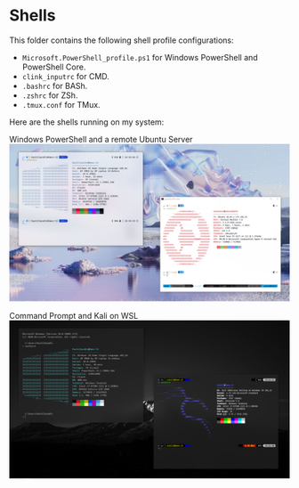 # Shells

This folder contains the following shell profile configurations:
- `Microsoft.PowerShell_profile.ps1` for Windows PowerShell and PowerShell Core.
- `clink_inputrc` for CMD.
- `.bashrc` for BASh.
- `.zshrc` for ZSh.
- `.tmux.conf` for TMux.

Here are the shells running on my system:

Windows PowerShell and a remote Ubuntu Server
![PowerShell, Ubuntu Server](powershell,remote.png)

Command Prompt and Kali on WSL
![CMD, WSL](cmd,wsl.png)
